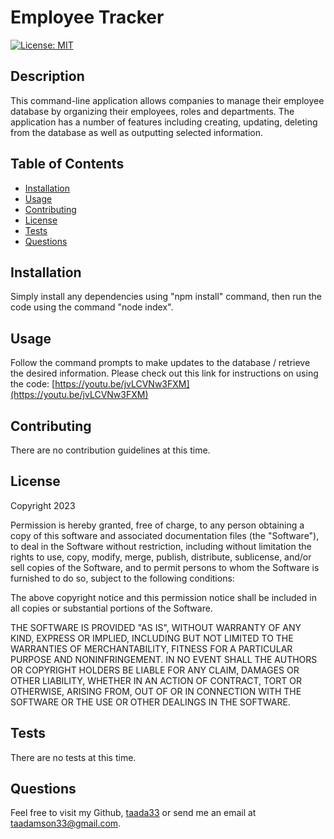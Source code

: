 
# Employee Tracker
[![License: MIT](https://img.shields.io/badge/License-MIT-yellow.svg)](https://opensource.org/licenses/MIT)

  
## Description

This command-line application allows companies to manage their employee database by organizing their employees, roles and departments. The application has a number of features including creating, updating, deleting from the database as well as outputting selected information.


## Table of Contents

- [Installation](#installation)
- [Usage](#usage)
- [Contributing](#contributing)
- [License](#license)
- [Tests](#tests)
- [Questions](#questions)

## Installation

Simply install any dependencies using "npm install" command, then run the code using the command "node index".

## Usage

Follow the command prompts to make updates to the database / retrieve the desired information. Please check out this link for instructions on using the code: [https://youtu.be/jvLCVNw3FXM](https://youtu.be/jvLCVNw3FXM)
    
## Contributing

There are no contribution guidelines at this time.

## License 
    
Copyright 2023

Permission is hereby granted, free of charge, to any person obtaining a copy of this software and associated documentation files (the "Software"), to deal in the Software without restriction, including without limitation the rights to use, copy, modify, merge, publish, distribute, sublicense, and/or sell copies of the Software, and to permit persons to whom the Software is furnished to do so, subject to the following conditions:

The above copyright notice and this permission notice shall be included in all copies or substantial portions of the Software.

THE SOFTWARE IS PROVIDED "AS IS", WITHOUT WARRANTY OF ANY KIND, EXPRESS OR IMPLIED, INCLUDING BUT NOT LIMITED TO THE WARRANTIES OF MERCHANTABILITY, FITNESS FOR A PARTICULAR PURPOSE AND NONINFRINGEMENT. IN NO EVENT SHALL THE AUTHORS OR COPYRIGHT HOLDERS BE LIABLE FOR ANY CLAIM, DAMAGES OR OTHER LIABILITY, WHETHER IN AN ACTION OF CONTRACT, TORT OR OTHERWISE, ARISING FROM, OUT OF OR IN CONNECTION WITH THE SOFTWARE OR THE USE OR OTHER DEALINGS IN THE SOFTWARE.

## Tests

There are no tests at this time.

## Questions

Feel free to visit my Github, [taada33](https://github.com/taada33) or send me an email at taadamson33@gmail.com.


